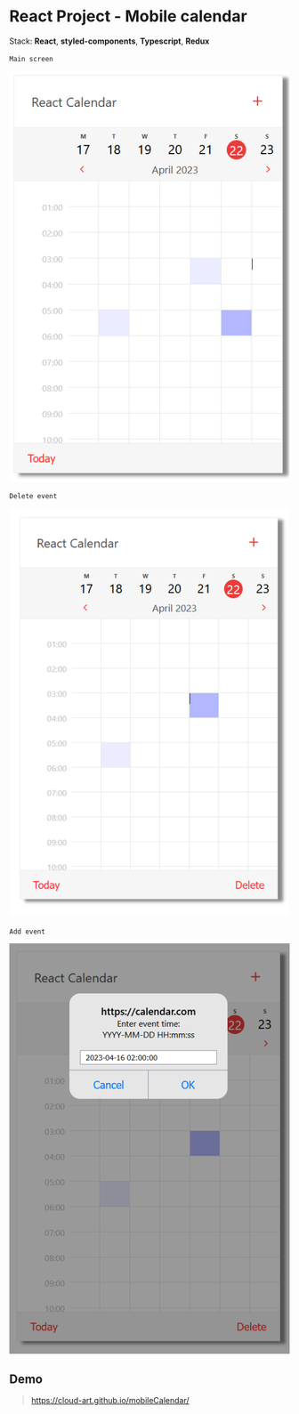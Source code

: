 # React Project - Mobile calendar

Stack: **React**, **styled-components**, **Typescript**, **Redux**

`Main screen`

![Screenshot](public/img/1.png)

`Delete event`

![Screenshot](public/img/2.png)

`Add event`

![Screenshot](public/img/3.png)

Demo
-
> https://cloud-art.github.io/mobileCalendar/